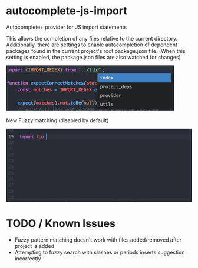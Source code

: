 # autocomplete-js-import
Autocomplete+ provider for JS import statements

This allows the completion of any files relative to the current directory.
Additionally, there are settings to enable autocompletion of dependent packages found in the current
project's root package.json file. (When this setting is enabled, the package.json files are also watched for changes)

![import local files screenshot](https://raw.githubusercontent.com/DanielGarcia-Carrillo/autocomplete-js-import/master/misc/autocomplete-screenshot.png)

New Fuzzy matching (disabled by default)

![](https://raw.githubusercontent.com/DanielGarcia-Carrillo/autocomplete-js-import/master/misc/fuzzy-matching.gif)

# TODO / Known Issues
* Fuzzy pattern matching doesn't work with files added/removed after project is added
* Attempting to fuzzy search with slashes or periods inserts suggestion incorrectly
